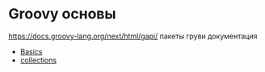 # Groovy основы

https://docs.groovy-lang.org/next/html/gapi/ пакеты груви документация

+ [Basics](basics.md#Установка-Groovy)
+ [collections](collections.md#Установка-Groovy)

